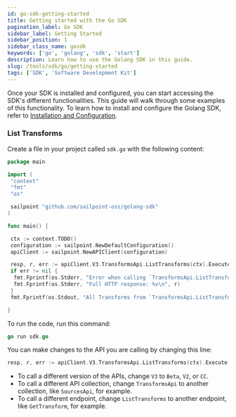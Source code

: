 ```yaml
---
id: go-sdk-getting-started
title: Getting started with the Go SDK
pagination_label: Go SDK
sidebar_label: Getting Started
sidebar_position: 1
sidebar_class_name: gosdk
keywords: ['go', 'golang', 'sdk', 'start']
description: Learn how to use the Golang SDK in this guide. 
slug: /tools/sdk/go/getting-started
tags: ['SDK', 'Software Development Kit']
---
```


Once your SDK is installed and configured, you can start accessing the SDK's different functionalities. This guide will walk through some examples of this functionality. To learn how to install and configure the Golang SDK, refer to [Installation and Configuration](./index.mdx).

### List Transforms

Create a file in your project called `sdk.go` with the following content:

```go
package main

import (
 "context"
 "fmt"
 "os"

 sailpoint "github.com/sailpoint-oss/golang-sdk"
)

func main() {

 ctx := context.TODO()
 configuration := sailpoint.NewDefaultConfiguration()
 apiClient := sailpoint.NewAPIClient(configuration)

 resp, r, err := apiClient.V3.TransformsApi.ListTransforms(ctx).Execute()
 if err != nil {
  fmt.Fprintf(os.Stderr, "Error when calling `TransformsApi.ListTransforms``: %v\n", err)
  fmt.Fprintf(os.Stderr, "Full HTTP response: %v\n", r)
 }
 fmt.Fprintf(os.Stdout, "All Transforms from `TransformsApi.ListTransforms`: %v\n", resp)

}
```

To run the code, run this command:

```go
go run sdk.go
```

You can make changes to the API you are calling by changing this line:

```go
resp, r, err := apiClient.V3.TransformsApi.ListTransforms(ctx).Execute()
```

- To call a different version of the APIs, change `V3` to `Beta`, `V2`, or `CC`.
- To call a different API collection, change `TransformsApi` to another collection, like `SourcesApi`, for example.
- To call a different endpoint, change `ListTransforms` to another endpoint, like `GetTransform`, for example.
